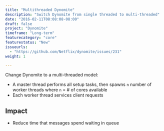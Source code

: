 ```yaml
---
title: "Multithreaded Dynomite"
description: "Switch Dynomite from single threaded to multi-threaded"
date: "2016-02-11T08:08:08-08:00"
draft: false
project: "Dynomite"
timeframe: "Long-term"
featurecategory: "core"
featurestatus: "New"
issueurls: 
  - "https://github.com/Netflix/dynomite/issues/231"
weight: 1

---
```


Change Dynomite to a multi-threaded model:

- A master thread performs all setup tasks, then spawns `n` number of worker threads where `n` = # of cores available
- Each worker thread services client requests

## Impact

- Reduce time that messages spend waiting in queue 
